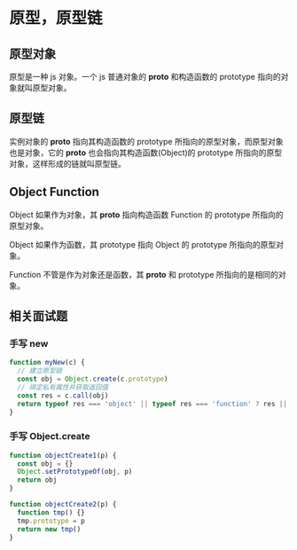 # 原型，原型链

## 原型对象

原型是一种 js 对象。一个 js 普通对象的 **proto** 和构造函数的 prototype 指向的对象就叫原型对象。

## 原型链

实例对象的 **proto** 指向其构造函数的 prototype 所指向的原型对象，而原型对象也是对象，它的 **proto** 也会指向其构造函数(Object)的 prototype 所指向的原型对象，这样形成的链就叫原型链。

## Object Function

Object 如果作为对象，其 **proto** 指向构造函数 Function 的 prototype 所指向的原型对象。

Object 如果作为函数，其 prototype 指向 Object 的 prototype 所指向的原型对象。

Function 不管是作为对象还是函数，其 **proto** 和 prototype 所指向的是相同的对象。

## 相关面试题

### 手写 new

```js
function myNew(c) {
  // 建立原型链
  const obj = Object.create(c.prototype)
  // 绑定私有属性并获取返回值
  const res = c.call(obj)
  return typeof res === 'object' || typeof res === 'function' ? res || obj : obj
}
```

### 手写 Object.create

```js
function objectCreate1(p) {
  const obj = {}
  Object.setPrototypeOf(obj, p)
  return obj
}

function objectCreate2(p) {
  function tmp() {}
  tmp.prototype = p
  return new tmp()
}
```
